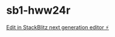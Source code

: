 # sb1-hww24r

[Edit in StackBlitz next generation editor ⚡️](https://stackblitz.com/~/github.com/vmsantos44/sb1-hww24r)